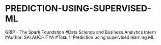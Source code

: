 # PREDICTION-USING-SUPERVISED-ML
GRIP - The Spark Foundation #Data Science and Business Analytics Intern #Author: SAI AUCHITYA #Task 1: Prediction using supervised learning ML
